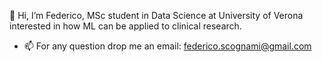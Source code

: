 👋 Hi, I’m Federico, MSc student in Data Science at University of Verona interested in how ML can be applied to clinical research.

- 📫 For any question drop me an email: federico.scognami@gmail.com

<!---
fdeloscogna/fdeloscogna is a ✨ special ✨ repository because its `README.md` (this file) appears on your GitHub profile.
You can click the Preview link to take a look at your changes.
--->
